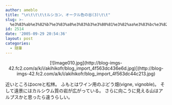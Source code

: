 ```yaml
---
author: ameblo
title: "\n\t\t\t\tルシヨン、オークル色の谷(3)\t\t"
slug: >-
  %e3%83%ab%e3%82%b7%e3%83%a8%e3%83%b3%e3%80%81%e3%82%aa%e3%83%bc%e3%82%af%e3%83%ab%e8%89%b2%e3%81%ae%e8%b0%b73
id: 2514
date: '2005-09-29 20:54:36'
layout: post
categories:
  - 随筆
---
```


<div align="center">[![Image010.jpg](http://blog-imgs-42.fc2.com/a/k/i/akihikofr/blog_import_4f563dc436e6d.jpg)](http://blog-imgs-42.fc2.com/a/k/i/akihikofr/blog_import_4f563dc44c213.jpg)</div>

近いところはocreと松林。 ふもとはワイン用のぶどう畑(vigne, vignoble)。 そして遠景にはカルシウム質の岩が広がっている。 さらに向こうに見える山はアルプスかと思ったら違うらしい。